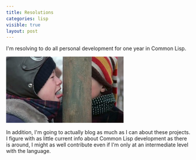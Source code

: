 ```yaml
---
title: Resolutions
categories: lisp
visible: true
layout: post
---
```


I'm resolving to do all personal development for one year in Common Lisp.

![](/images/tongue-stuck.jpg "You might think it's a bad idea, but I'm rather looking forward to it.")

In addition, I'm going to actually blog as much as I can about these projects.  I figure with as little current info about Common Lisp development as there is around, I might as well contribute even if I'm only at an intermediate level with the language.

